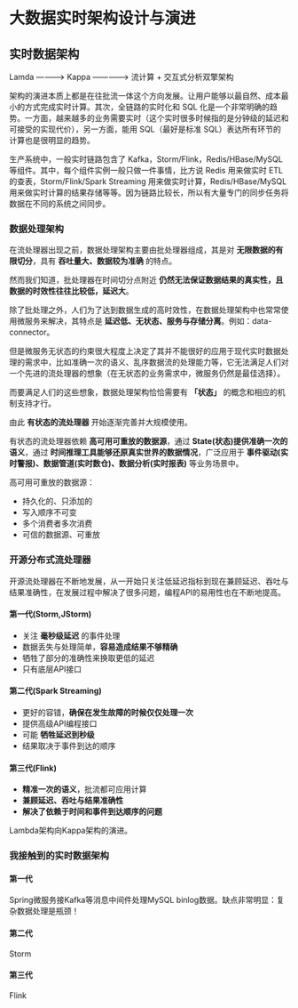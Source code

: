 # 大数据实时架构设计与演进

## 实时数据架构

Lamda ————> Kappa —————> 流计算 + 交互式分析双擎架构

架构的演进本质上都是在往批流一体这个方向发展。让用户能够以最自然、成本最小的方式完成实时计算。其次，全链路的实时化和 SQL 化是一个非常明确的趋势。一方面，越来越多的业务需要实时（这个实时很多时候指的是分钟级的延迟和可接受的实现代价），另一方面，能用 SQL（最好是标准 SQL）表达所有环节的计算也是很明显的趋势。

生产系统中，一般实时链路包含了 Kafka，Storm/Flink，Redis/HBase/MySQL 等组件。其中，每个组件实例一般只做一件事情，比方说 Redis 用来做实时 ETL 的查表，Storm/Flink/Spark Streaming 用来做实时计算，Redis/HBase/MySQL 用来做实时计算的结果存储等等。因为链路比较长，所以有大量专门的同步任务将数据在不同的系统之间同步。

### 数据处理架构

在流处理器出现之前，数据处理架构主要由批处理器组成，其是对 **无限数据的有限切分**，具有 **吞吐量大、数据较为准确** 的特点。

然而我们知道，批处理器在时间切分点附近 **仍然无法保证数据结果的真实性，且数据的时效性往往比较低，延迟大**。

除了批处理之外，人们为了达到数据生成的高时效性，在数据处理架构中也常常使用微服务来解决，其特点是 **延迟低、无状态、服务与存储分离**。例如：data-connector。

但是微服务无状态的约束很大程度上决定了其并不能很好的应用于现代实时数据处理的需求中，比如准确一次的语义、乱序数据流的处理能力等，它无法满足人们对一个先进的流处理器的想象（在无状态的业务需求中，微服务仍然是最佳选择）。

而要满足人们的这些想象，数据处理架构恰恰需要有 **「状态」** 的概念和相应的机制支持才行。

由此 **有状态的流处理器** 开始逐渐完善并大规模使用。

有状态的流处理器依赖 **高可用可重放的数据源**，通过 **State(状态)提供准确一次的语义**，通过 **时间推理工具能够还原真实世界的数据情况**，广泛应用于 **事件驱动(实时警报)、数据管道(实时数仓)、数据分析(实时报表)** 等业务场景中。

高可用可重放的数据源：

- 持久化的、只添加的
- 写入顺序不可变
- 多个消费者多次消费
- 可信的数据源、可重放

### 开源分布式流处理器

开源流处理器在不断地发展，从一开始只关注低延迟指标到现在兼顾延迟、吞吐与结果准确性，在发展过程中解决了很多问题，编程API的易用性也在不断地提高。

#### 第一代(Storm,JStorm)

- 关注 **毫秒级延迟** 的事件处理
- 数据丢失与处理简单，**容易造成结果不够精确**
- 牺牲了部分的准确性来换取更低的延迟
- 只有底层API接口

#### 第二代(Spark Streaming)

- 更好的容错，**确保在发生故障的时候仅仅处理一次**
- 提供高级API编程接口
- 可能 **牺牲延迟到秒级**
- 结果取决于事件到达的顺序

#### 第三代(Flink)

- **精准一次的语义**，批流都可应用计算
- **兼顾延迟、吞吐与结果准确性**
- **解决了依赖于时间和事件到达顺序的问题**

Lambda架构向Kappa架构的演进。

### 我接触到的实时数据架构

#### 第一代

Spring微服务接Kafka等消息中间件处理MySQL binlog数据。缺点非常明显：复杂数据处理是瓶颈！

#### 第二代

Storm

#### 第三代

Flink

